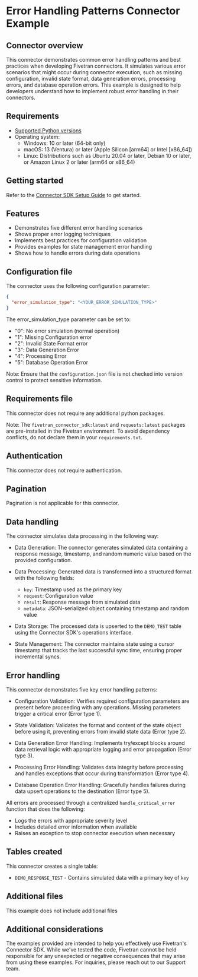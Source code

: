 # Error Handling Patterns Connector Example

## Connector overview
This connector demonstrates common error handling patterns and best practices when developing Fivetran connectors. It simulates various error scenarios that might occur during connector execution, such as missing configuration, invalid state format, data generation errors, processing errors, and database operation errors. This example is designed to help developers understand how to implement robust error handling in their connectors.


## Requirements
- [Supported Python versions](https://github.com/fivetran/fivetran_connector_sdk/blob/main/README.md#requirements)   
- Operating system:
  - Windows: 10 or later (64-bit only)
  - macOS: 13 (Ventura) or later (Apple Silicon [arm64] or Intel [x86_64])
  - Linux: Distributions such as Ubuntu 20.04 or later, Debian 10 or later, or Amazon Linux 2 or later (arm64 or x86_64)

## Getting started
Refer to the [Connector SDK Setup Guide](https://fivetran.com/docs/connectors/connector-sdk/setup-guide) to get started.


## Features
- Demonstrates five different error handling scenarios
- Shows proper error logging techniques
- Implements best practices for configuration validation
- Provides examples for state management error handling
- Shows how to handle errors during data operations


## Configuration file
The connector uses the following configuration parameter:

```json
{
  "error_simulation_type": "<YOUR_ERROR_SIMULATION_TYPE>"
}
```

The error_simulation_type parameter can be set to:

- "0": No error simulation (normal operation)
- "1": Missing Configuration error
- "2": Invalid State Format error
- "3": Data Generation Error
- "4": Processing Error
- "5": Database Operation Error

Note: Ensure that the `configuration.json` file is not checked into version control to protect sensitive information.


## Requirements file
This connector does not require any additional python packages.

Note: The `fivetran_connector_sdk:latest` and `requests:latest` packages are pre-installed in the Fivetran environment. To avoid dependency conflicts, do not declare them in your `requirements.txt`.


## Authentication
This connector does not require authentication.


## Pagination
Pagination is not applicable for this connector.


## Data handling
The connector simulates data processing in the following way:

- Data Generation: The connector generates simulated data containing a response message, timestamp, and random numeric value based on the provided configuration.

- Data Processing: Generated data is transformed into a structured format with the following fields:

    - `key`: Timestamp used as the primary key
    - `request`: Configuration value
    - `result`: Response message from simulated data
    - `metadata`: JSON-serialized object containing timestamp and random value
- Data Storage: The processed data is upserted to the `DEMO_TEST` table using the Connector SDK's operations interface.

- State Management: The connector maintains state using a cursor timestamp that tracks the last successful sync time, ensuring proper incremental syncs.


## Error handling
This connector demonstrates five key error handling patterns:

- Configuration Validation: Verifies required configuration parameters are present before proceeding with any operations. Missing parameters trigger a critical error (Error type 1).

- State Validation: Validates the format and content of the state object before using it, preventing errors from invalid state data (Error type 2).

- Data Generation Error Handling: Implements try/except blocks around data retrieval logic with appropriate logging and error propagation (Error type 3).

- Processing Error Handling: Validates data integrity before processing and handles exceptions that occur during transformation (Error type 4).

- Database Operation Error Handling: Gracefully handles failures during data upsert operations to the destination (Error type 5).

All errors are processed through a centralized `handle_critical_error` function that does the following:

- Logs the errors with appropriate severity level
- Includes detailed error information when available
- Raises an exception to stop connector execution when necessary


## Tables created
This connector creates a single table:

- `DEMO_RESPONSE_TEST` - Contains simulated data with a primary key of `key`


## Additional files
This example does not include additional files

## Additional considerations
The examples provided are intended to help you effectively use Fivetran's Connector SDK. While we've tested the code, Fivetran cannot be held responsible for any unexpected or negative consequences that may arise from using these examples. For inquiries, please reach out to our Support team.
